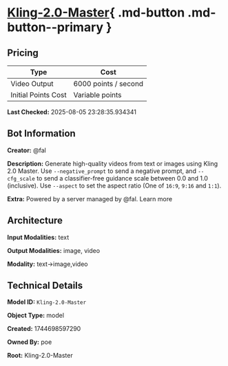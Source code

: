 # [Kling-2.0-Master](https://poe.com/Kling-2.0-Master){ .md-button .md-button--primary }

## Pricing

| Type | Cost |
|------|------|
| Video Output | 6000 points / second |
| Initial Points Cost | Variable points |

**Last Checked:** 2025-08-05 23:28:35.934341


## Bot Information

**Creator:** @fal

**Description:** Generate high-quality videos from text or images using Kling 2.0 Master. Use `--negative_prompt` to send a negative prompt, and `--cfg_scale` to send a classifier-free guidance scale between 0.0 and 1.0 (inclusive). Use `--aspect` to set the aspect ratio (One of `16:9`, `9:16` and `1:1`).

**Extra:** Powered by a server managed by @fal. Learn more


## Architecture

**Input Modalities:** text

**Output Modalities:** image, video

**Modality:** text->image,video


## Technical Details

**Model ID:** `Kling-2.0-Master`

**Object Type:** model

**Created:** 1744698597290

**Owned By:** poe

**Root:** Kling-2.0-Master
